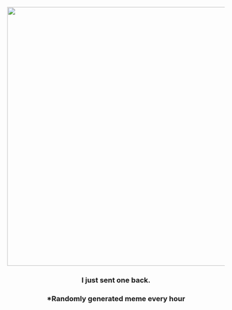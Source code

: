 <p align="center">
        <img src="https://i.redd.it/m7ybrtj2jq291.jpg" width="600" height="600">
        </p>
        <h3 align="center">I just sent one back.</h3>
        <h3 align="center">*Randomly generated meme every hour</h3>
    